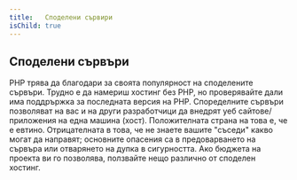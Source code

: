 ```yaml
---
title:   Споделени сървири
isChild: true
---
```


## Споделени сървъри

PHP трява да благодари за своята популярност на споделените сървъри. Трудно е да намериш хостинг без PHP, но проверявайте дали има поддрържка за последната версия на PHP. Споределните сървъри позволяват на вас и на други разработчици да внедрят уеб сайтове/приложения на една машина (хост). Положителната страна на това е, че е евтино. Отрицателната в това, че не знаете вашите "съседи" какво могат да направят; основните опасения са в предоварването на сървъра или отварянето на дупка в сигурността. Ако бюджета на проекта ви го позволява, ползвайте нещо различно от споделен хостинг.
